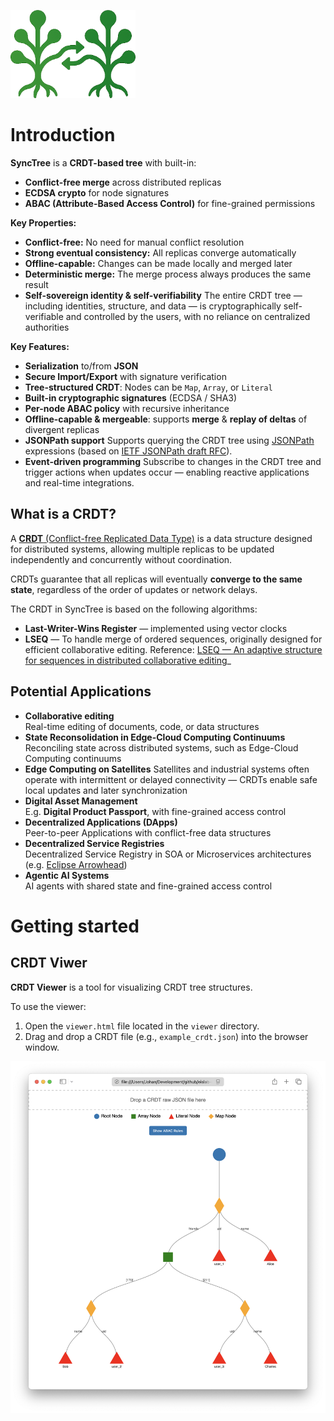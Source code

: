 ![SyncTree logo](./logo.png)

# Introduction
**SyncTree** is a **CRDT-based tree** with built-in:

- **Conflict-free merge** across distributed replicas  
- **ECDSA crypto** for node signatures  
- **ABAC (Attribute-Based Access Control)** for fine-grained permissions  

**Key Properties:**
- **Conflict-free:** No need for manual conflict resolution
- **Strong eventual consistency:** All replicas converge automatically
- **Offline-capable:** Changes can be made locally and merged later
- **Deterministic merge:** The merge process always produces the same result
- **Self-sovereign identity & self-verifiability** The entire CRDT tree — including identities, structure, and data — is cryptographically self-verifiable and controlled by the users, with no reliance on centralized authorities

**Key Features:**
- **Serialization** to/from **JSON**
- **Secure Import/Export** with signature verification
- **Tree-structured CRDT**: Nodes can be `Map`, `Array`, or `Literal`
- **Built-in cryptographic signatures** (ECDSA / SHA3)
- **Per-node ABAC policy** with recursive inheritance
- **Offline-capable & mergeable**: supports **merge** & **replay of deltas** of divergent replicas
- **JSONPath support** Supports querying the CRDT tree using [JSONPath](https://datatracker.ietf.org/doc/html/draft-ietf-jsonpath-base) expressions (based on [IETF JSONPath draft RFC](https://datatracker.ietf.org/doc/html/draft-ietf-jsonpath-base)).
- **Event-driven programming** Subscribe to changes in the CRDT tree and trigger actions when updates occur — enabling reactive applications and real-time integrations.

## What is a CRDT?
A [**CRDT** (Conflict-free Replicated Data Type)](https://en.wikipedia.org/wiki/Conflict-free_replicated_data_type) is a data structure designed for distributed systems, allowing multiple replicas to be updated independently and concurrently without coordination.

CRDTs guarantee that all replicas will eventually **converge to the same state**, regardless of the order of updates or network delays.

The CRDT in SyncTree is based on the following algorithms:
- **Last-Writer-Wins Register** — implemented using vector clocks  
- **LSEQ** — To handle merge of ordered sequences, originally designed for efficient collaborative editing. Reference: [LSEQ — An adaptive structure for sequences in distributed collaborative editing](https://hal.inria.fr/hal-00921633/document)_

## Potential Applications
- **Collaborative editing**  
  Real-time editing of documents, code, or data structures
- **State Reconsolidation in Edge-Cloud Computing Continuums**  
  Reconciling state across distributed systems, such as Edge-Cloud Computing continuums
- **Edge Computing on Satellites**
  Satellites and industrial systems often operate with intermittent or delayed connectivity — CRDTs enable safe local updates and later synchronization
- **Digital Asset Management**  
  E.g. **Digital Product Passport**, with fine-grained access control
- **Decentralized Applications (DApps)**  
  Peer-to-peer Applications with conflict-free data structures
- **Decentralized Service Registries**  
  Decentralized Service Registry in SOA or Microservices architectures (e.g. [Eclipse Arrowhead](https://arrowhead.eu/eclipse-arrowhead-2))
- **Agentic AI Systems**  
  AI agents with shared state and fine-grained access control

# Getting started
## CRDT Viwer
**CRDT Viewer** is a tool for visualizing CRDT tree structures.  

To use the viewer:

1. Open the `viewer.html` file located in the `viewer` directory.
2. Drag and drop a CRDT file (e.g., `example_crdt.json`) into the browser window.


![CRDT Tree Viewer](./viewer.png)
